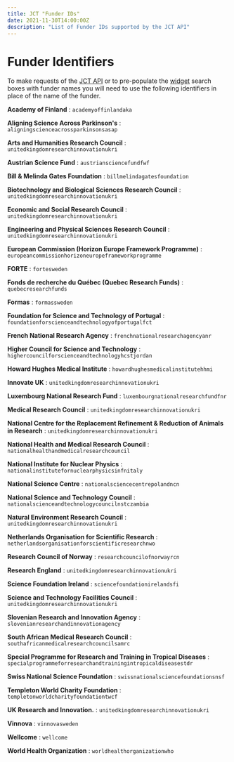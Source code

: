 ```yaml
---
title: JCT "Funder IDs"
date: 2021-11-30T14:00:00Z
description: "List of Funder IDs supported by the JCT API"
---
```


# Funder Identifiers

To make requests of the [JCT API](/apidocs) or to pre-populate the [widget](/widget) search boxes with funder names
you will need to use the following identifiers in place of the name of the funder.

**Academy of Finland**
: `academyoffinlandaka`

**Aligning Science Across Parkinson's**
: `aligningscienceacrossparkinsonsasap`

**Arts and Humanities Research Council**
: `unitedkingdomresearchinnovationukri`

**Austrian Science Fund**
: `austriansciencefundfwf`

**Bill & Melinda Gates Foundation**
: `billmelindagatesfoundation`

**Biotechnology and Biological Sciences Research Council**
: `unitedkingdomresearchinnovationukri`

**Economic and Social Research Council**
: `unitedkingdomresearchinnovationukri`

**Engineering and Physical Sciences Research Council**
: `unitedkingdomresearchinnovationukri`

**European Commission (Horizon Europe Framework Programme)**
: `europeancommissionhorizoneuropeframeworkprogramme`

**FORTE**
: `fortesweden`

**Fonds de recherche du Québec (Quebec Research Funds)**
: `quebecresearchfunds`

**Formas**
: `formassweden`

**Foundation for Science and Technology of Portugal**
: `foundationforscienceandtechnologyofportugalfct`

**French National Research Agency**
: `frenchnationalresearchagencyanr`

**Higher Council for Science and Technology**
: `highercouncilforscienceandtechnologyhcstjordan`

**Howard Hughes Medical Institute**
: `howardhughesmedicalinstitutehhmi`

**Innovate UK**
: `unitedkingdomresearchinnovationukri`

**Luxembourg National Research Fund**
: `luxembourgnationalresearchfundfnr`

**Medical Research Council**
: `unitedkingdomresearchinnovationukri`

**National Centre for the Replacement Refinement & Reduction of Animals in Research**
: `unitedkingdomresearchinnovationukri`

**National Health and Medical Research Council**
: `nationalhealthandmedicalresearchcouncil`

**National Institute for Nuclear Physics**
: `nationalinstitutefornuclearphysicsinfnitaly`

**National Science Centre**
: `nationalsciencecentrepolandncn`

**National Science and Technology Council**
: `nationalscienceandtechnologycouncilnstczambia`

**Natural Environment Research Council**
: `unitedkingdomresearchinnovationukri`

**Netherlands Organisation for Scientific Research**
: `netherlandsorganisationforscientificresearchnwo`

**Research Council of Norway**
: `researchcouncilofnorwayrcn`

**Research England**
: `unitedkingdomresearchinnovationukri`

**Science Foundation Ireland**
: `sciencefoundationirelandsfi`

**Science and Technology Facilities Council**
: `unitedkingdomresearchinnovationukri`

**Slovenian Research and Innovation Agency**
: `slovenianresearchandinnovationagency`

**South African Medical Research Council**
: `southafricanmedicalresearchcouncilsamrc`

**Special Programme for Research and Training in Tropical Diseases**
: `specialprogrammeforresearchandtrainingintropicaldiseasestdr`

**Swiss National Science Foundation**
: `swissnationalsciencefoundationsnsf`

**Templeton World Charity Foundation**
: `templetonworldcharityfoundationtwcf`

**UK Research and Innovation.**
: `unitedkingdomresearchinnovationukri`

**Vinnova**
: `vinnovasweden`

**Wellcome**
: `wellcome`

**World Health Organization**
: `worldhealthorganizationwho`



